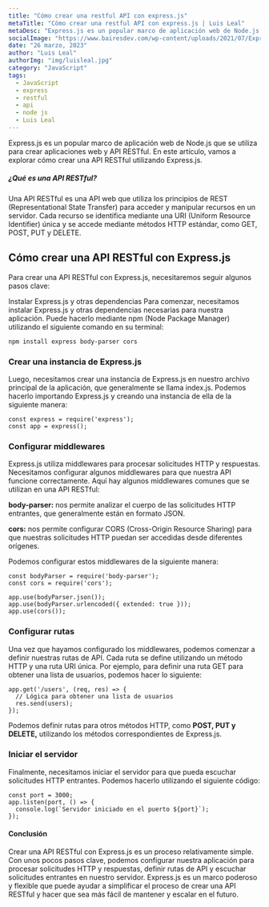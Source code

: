 ```yaml
---
title: "Cómo crear una restful API con express.js"
metaTitle: "Cómo crear una restful API con express.js | Luis Leal"
metaDesc: "Express.js es un popular marco de aplicación web de Node.js que se utiliza para crear aplicaciones web y API RESTful. En este artículo, vamos a explorar cómo crear una API RESTful utilizando Express.js."
socialImage: "https://www.bairesdev.com/wp-content/uploads/2021/07/Expressjs.svg"
date: "26 marzo, 2023"
author: "Luis Leal"
authorImg: "img/luisleal.jpg"
category: "JavaScript"
tags:
  - JavaScript
  - express
  - restful
  - api
  - node js
  - Luis Leal
---
```


Express.js es un popular marco de aplicación web de Node.js que se utiliza para crear aplicaciones web y API RESTful. En este artículo, vamos a explorar cómo crear una API RESTful utilizando Express.js.

##### ¿Qué es una API RESTful?

Una API RESTful es una API web que utiliza los principios de REST (Representational State Transfer) para acceder y manipular recursos en un servidor. Cada recurso se identifica mediante una URI (Uniform Resource Identifier) única y se accede mediante métodos HTTP estándar, como GET, POST, PUT y DELETE.

## Cómo crear una API RESTful con Express.js

Para crear una API RESTful con Express.js, necesitaremos seguir algunos pasos clave:

Instalar Express.js y otras dependencias
Para comenzar, necesitamos instalar Express.js y otras dependencias necesarias para nuestra aplicación. Puede hacerlo mediante npm (Node Package Manager) utilizando el siguiente comando en su terminal:

```
npm install express body-parser cors
```
### Crear una instancia de Express.js

Luego, necesitamos crear una instancia de Express.js en nuestro archivo principal de la aplicación, que generalmente se llama index.js. Podemos hacerlo importando Express.js y creando una instancia de ella de la siguiente manera:

```
const express = require('express');
const app = express();
```

### Configurar middlewares
Express.js utiliza middlewares para procesar solicitudes HTTP y respuestas. Necesitamos configurar algunos middlewares para que nuestra API funcione correctamente. Aquí hay algunos middlewares comunes que se utilizan en una API RESTful:

**body-parser:** nos permite analizar el cuerpo de las solicitudes HTTP entrantes, que generalmente están en formato JSON.

**cors:** nos permite configurar CORS (Cross-Origin Resource Sharing) para que nuestras solicitudes HTTP puedan ser accedidas desde diferentes orígenes.

Podemos configurar estos middlewares de la siguiente manera:

```
const bodyParser = require('body-parser');
const cors = require('cors');

app.use(bodyParser.json());
app.use(bodyParser.urlencoded({ extended: true }));
app.use(cors());
```

### Configurar rutas
Una vez que hayamos configurado los middlewares, podemos comenzar a definir nuestras rutas de API. Cada ruta se define utilizando un método HTTP y una ruta URI única. Por ejemplo, para definir una ruta GET para obtener una lista de usuarios, podemos hacer lo siguiente:

```
app.get('/users', (req, res) => {
  // Lógica para obtener una lista de usuarios
  res.send(users);
});
```

Podemos definir rutas para otros métodos HTTP, como **POST, PUT y DELETE,** utilizando los métodos correspondientes de Express.js.

### Iniciar el servidor
Finalmente, necesitamos iniciar el servidor para que pueda escuchar solicitudes HTTP entrantes. Podemos hacerlo utilizando el siguiente código:

```
const port = 3000;
app.listen(port, () => {
  console.log(`Servidor iniciado en el puerto ${port}`);
});
```

#### Conclusión

Crear una API RESTful con Express.js es un proceso relativamente simple. Con unos pocos pasos clave, podemos configurar nuestra aplicación para procesar solicitudes HTTP y respuestas, definir rutas de API y escuchar solicitudes entrantes en nuestro servidor. Express.js es un marco poderoso y flexible que puede ayudar a simplificar el proceso de crear una API RESTful y hacer que sea más fácil de mantener y escalar en el futuro.